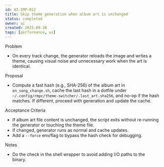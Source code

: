 ```yaml
---
id: AI-IMP-012
title: Skip theme generation when album art is unchanged
status: completed
owner: ai
created: 2025-09-30
tags: [performance, ux]
---
```


Problem
- On every track change, the generator reloads the image and writes a theme, causing visual noise and unnecessary work when the art is identical.

Proposal
- Compute a fast hash (e.g., SHA-256) of the album art in `on_song_change.sh`, cache the last hash in a dotfile under `~/.config/rmpc/theme-switcher/.last_art.sha256`, and no-op if the hash matches. If different, proceed with generation and update the cache.

Acceptance Criteria
- If album art file content is unchanged, the script exits without re-running the generator or touching the theme file.
- If changed, generator runs as normal and cache updates.
- Add a `--force` env/flag to bypass the hash check for debugging.

Notes
- Do the check in the shell wrapper to avoid adding I/O paths to the binary.
